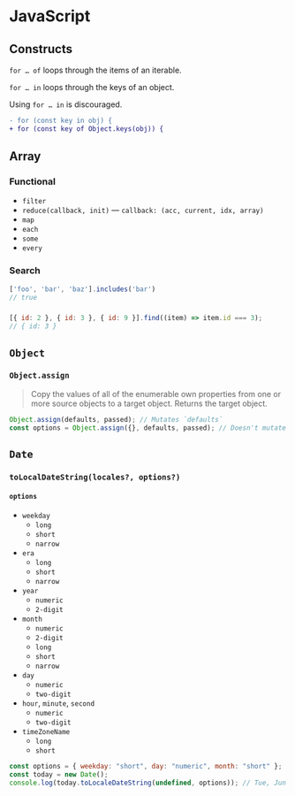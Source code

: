 # JavaScript

## Constructs

`for … of` loops through the items of an iterable.

`for … in` loops through the keys of an object.

Using `for … in` is discouraged.

```diff
- for (const key in obj) {
+ for (const key of Object.keys(obj)) {
```

## Array

### Functional

- `filter`
- `reduce(callback, init)` — `callback: (acc, current, idx, array)`
- `map`
- `each`
- `some`
- `every`

### Search

```js
['foo', 'bar', 'baz'].includes('bar')
// true
```

### 

```js
[{ id: 2 }, { id: 3 }, { id: 9 }].find((item) => item.id === 3);
// { id: 3 }
```

## `Object`

### `Object.assign`

>   Copy the values of all of the enumerable own properties from one or more source objects to a target object. Returns the target object.

```js
Object.assign(defaults, passed); // Mutates `defaults`
const options = Object.assign({}, defaults, passed); // Doesn't mutate `defaults`
```



## `Date`

### `toLocalDateString(locales?, options?)`

#### `options`

-   `weekday`
    -   `long`
    -   `short`
    -   `narrow`
-   `era`
    -   `long`
    -   `short`
    -   `narrow`
-   `year`
    -   `numeric`
    -   `2-digit`
-   `month`
    -   `numeric`
    -   `2-digit`
    -   `long`
    -   `short`
    -   `narrow`
-   `day`
    -   `numeric`
    -   `two-digit`
-   `hour`, `minute`, `second`
    -   `numeric`
    -   `two-digit`
-   `timeZoneName`
    -   `long`
    -   `short`

```js
const options = { weekday: "short", day: "numeric", month: "short" };
const today = new Date();
console.log(today.toLocaleDateString(undefined, options)); // Tue, Jun 2
```

